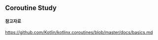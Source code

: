 ﻿## Coroutine Study
#### 참고자료
https://github.com/Kotlin/kotlinx.coroutines/blob/master/docs/basics.md
